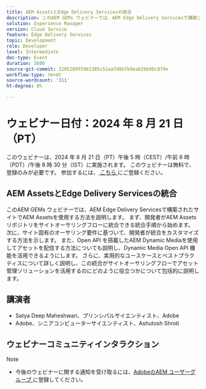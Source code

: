 ```yaml
---
title: AEM AssetsとEdge Delivery Servicesの統合
description: このAEM GEMs ウェビナーでは、AEM Edge Delivery Servicesで構築されたサイトでAEM Assetsを使用する方法を説明します。  まず、開発者がAEM Assets リポジトリをサイトオーサリングフローに統合できる統合手順から始めます。 次に、サイト固有のオーサリング要件に基づいて、開発者が統合をカスタマイズする方法を示します。 また、Open API を搭載したAEM Dynamic Mediaを使用してアセットを配信する方法についても説明し、Dynamic Media Open API 機能を活用できるようにします。 さらに、実用的なユースケースとベストプラクティスについて詳しく説明し、この統合がサイトオーサリングフローでアセット管理ソリューションを活用するのにどのように役立つかについて包括的に説明します。
solution: Experience Manager
version: Cloud Service
feature: Edge Delivery Services
topic: Development
role: Developer
level: Intermediate
doc-type: Event
duration: 3600
source-git-commit: 2205289f5961385c51aa7d8bfb9eab2bb9bc879e
workflow-type: tm+mt
source-wordcount: '311'
ht-degree: 0%

---
```


# ウェビナー日付：2024 年 8 月 21 日（PT）

このウェビナーは、2024 年 8 月 21 日（PT）午後 5 時（CEST）/午前 8 時（PDT）/午後 8 時 30 分（IST）に実施されます。
このウェビナーは無料で、登録のみが必要です。
参加するには、[ こちら ](https://aem-augs.adobe.com/events/details/adobe-experience-manager-aem-learning-chapter-presents-aem-gems-integrating-aem-assets-with-edge-delivery-services/) にご登録ください。

## AEM AssetsとEdge Delivery Servicesの統合

このAEM GEMs ウェビナーでは、AEM Edge Delivery Servicesで構築されたサイトでAEM Assetsを使用する方法を説明します。  まず、開発者がAEM Assets リポジトリをサイトオーサリングフローに統合できる統合手順から始めます。 次に、サイト固有のオーサリング要件に基づいて、開発者が統合をカスタマイズする方法を示します。 また、Open API を搭載したAEM Dynamic Mediaを使用してアセットを配信する方法についても説明し、Dynamic Media Open API 機能を活用できるようにします。 さらに、実用的なユースケースとベストプラクティスについて詳しく説明し、この統合がサイトオーサリングフローでアセット管理ソリューションを活用するのにどのように役立つかについて包括的に説明します。

## 講演者

* Satya Deep Maheshwari、プリンシパルサイエンティスト、Adobe
* Adobe、シニアコンピューターサイエンティスト、Ashutosh Shroti

## ウェビナーコミュニティインタラクション

>[!NOTE]
>
>* 今後のウェビナーに関する通知を受け取るには、[AdobeのAEM ユーザーグループ ](https://aem-augs.adobe.com/) に登録してください。
